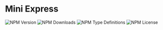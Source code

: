 # Mini Express

![NPM Version](https://img.shields.io/npm/v/express-minimal)
![NPM Downloads](https://img.shields.io/npm/dy/express-minimal)
![NPM Type Definitions](https://img.shields.io/npm/types/express-minimal)
![NPM License](https://img.shields.io/npm/l/express-minimal)
